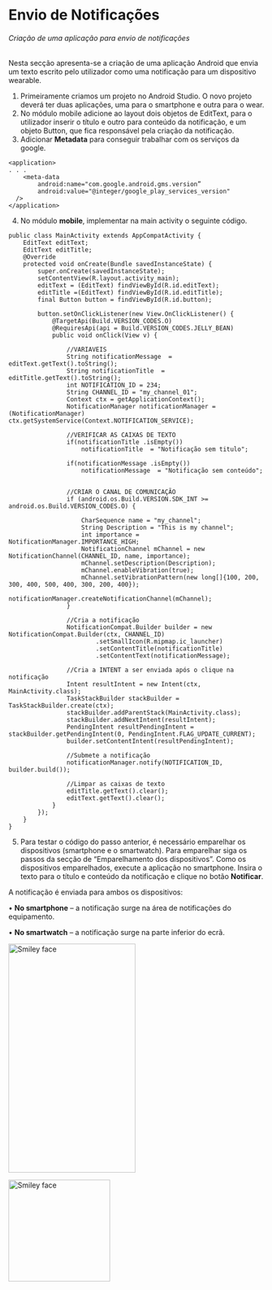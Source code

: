 # Envio de Notificações
###### Criação de uma aplicação para envio de notificações 
Nesta secção apresenta-se a criação de uma aplicação Android que envia um texto escrito pelo utilizador como uma notificação para um dispositivo wearable. 

1. Primeiramente criamos um projeto no Android Studio. O novo projeto deverá ter duas aplicações, uma para o smartphone e outra para o wear. 
2. No módulo mobile adicione ao layout dois objetos de EditText, para o utilizador inserir o título e outro para conteúdo da notificação, e um objeto Button, que fica responsável pela criação da notificação.
3. Adicionar <b>Metadata</b> para conseguir trabalhar com os serviços da google.
```
<application>
. . .
	<meta-data
		android:name="com.google.android.gms.version”
		android:value="@integer/google_play_services_version" 
  />
</application>
```
4. No módulo <b>mobile</b>, implementar na main activity o seguinte código.
```
public class MainActivity extends AppCompatActivity {
    EditText editText;
    EditText editTitle;
    @Override
    protected void onCreate(Bundle savedInstanceState) {
        super.onCreate(savedInstanceState);
        setContentView(R.layout.activity_main);
        editText = (EditText) findViewById(R.id.editText);
        editTitle =(EditText) findViewById(R.id.editTitle);
        final Button button = findViewById(R.id.button);

        button.setOnClickListener(new View.OnClickListener() {
            @TargetApi(Build.VERSION_CODES.O)
            @RequiresApi(api = Build.VERSION_CODES.JELLY_BEAN)
            public void onClick(View v) {

                //VARIAVEIS
                String notificationMessage  = editText.getText().toString();
                String notificationTitle  = editTitle.getText().toString();
                int NOTIFICATION_ID = 234;
                String CHANNEL_ID = "my_channel_01";
                Context ctx = getApplicationContext();
                NotificationManager notificationManager = (NotificationManager) ctx.getSystemService(Context.NOTIFICATION_SERVICE);

                //VERIFICAR AS CAIXAS DE TEXTO
                if(notificationTitle .isEmpty())
                    notificationTitle  = "Notificação sem titulo";

                if(notificationMessage .isEmpty())
                    notificationMessage  = "Notificação sem conteúdo";


                //CRIAR O CANAL DE COMUNICAÇÃO
                if (android.os.Build.VERSION.SDK_INT >= android.os.Build.VERSION_CODES.O) {

                    CharSequence name = "my_channel";
                    String Description = "This is my channel";
                    int importance = NotificationManager.IMPORTANCE_HIGH;
                    NotificationChannel mChannel = new NotificationChannel(CHANNEL_ID, name, importance);
                    mChannel.setDescription(Description);
                    mChannel.enableVibration(true);
                    mChannel.setVibrationPattern(new long[]{100, 200, 300, 400, 500, 400, 300, 200, 400});
                    notificationManager.createNotificationChannel(mChannel);
                }

                //Cria a notificação
                NotificationCompat.Builder builder = new NotificationCompat.Builder(ctx, CHANNEL_ID)
                        .setSmallIcon(R.mipmap.ic_launcher)
                        .setContentTitle(notificationTitle)
                        .setContentText(notificationMessage);

                //Cria a INTENT a ser enviada após o clique na notificação
                Intent resultIntent = new Intent(ctx, MainActivity.class);
                TaskStackBuilder stackBuilder = TaskStackBuilder.create(ctx);
                stackBuilder.addParentStack(MainActivity.class);
                stackBuilder.addNextIntent(resultIntent);
                PendingIntent resultPendingIntent = stackBuilder.getPendingIntent(0, PendingIntent.FLAG_UPDATE_CURRENT);
                builder.setContentIntent(resultPendingIntent);

                //Submete a notificação
                notificationManager.notify(NOTIFICATION_ID, builder.build());

                //Limpar as caixas de texto
                editTitle.getText().clear();
                editText.getText().clear();
            }
        });
    }
}
```

5. Para testar o código do passo anterior, é necessário emparelhar os dispositivos (smartphone e o smartwatch). Para emparelhar siga os passos da secção de “Emparelhamento dos dispositivos”. 
Como os dispositivos emparelhados, execute a aplicação no smartphone. Insira o texto para o título e conteúdo da notificação e clique no botão <b>Notificar</b>. 
<p>A notificação é enviada para ambos os dispositivos:
<p>
•	<b>No smartphone</b> – a notificação surge na área de notificações do equipamento.
<p>
•	<b>No smartwatch</b> – a notificação surge na parte inferior do ecrã.
<p>
<img src="http://i67.tinypic.com/2nsti6w.jpg" alt="Smiley face" height="450" width="250"><p>
<img src="http://i63.tinypic.com/e6epeu.png" alt="Smiley face" height="200" width="200">
